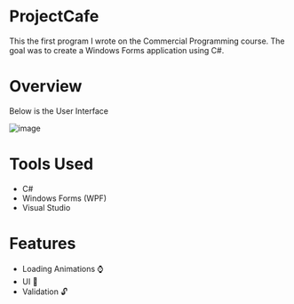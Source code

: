 # ProjectCafe
This the first program I wrote on the Commercial Programming course. The goal was to create a Windows Forms application using C#.

# Overview
Below  is the User Interface

![image](https://github.com/Sne225/ProjectCafe/assets/64343614/a167ace3-044b-4927-850e-4b8da993d3a7)

# Tools Used
- C#
- Windows Forms (WPF)
- Visual Studio

# Features
- Loading Animations ⌚
- UI 💫
- Validation 🔓
